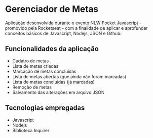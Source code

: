 # Gerenciador de Metas
Aplicação desenvolvida durante o evento NLW Pocket Javascript - promovido pela Rocketseat - com a finalidade de aplicar e aprofundar conceitos básicos de Javascript, Nodejs, JSON e Github.

## Funcionalidades da aplicação
- Cadatro de metas
- Lista de metas criadas 
- Marcação de metas concluídas
- Lista de metas abertas (que ainda não foram marcadas)
- Lista de metas concluídas (já marcadas)
- Remoção de metas
- Salvamento das alterações em arquivo JSON

## Tecnologias empregadas
- Javascript
- Nodejs
- Biblioteca Inquirer

